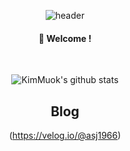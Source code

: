 <div align="center"> 
 
![header](https://capsule-render.vercel.app/api?type=waving&color=auto&height=150&section=header&text=KimMuok&fontSize=60&animation=fadeIn&fontAlignY=38&descAlignY=51&descAlign=62)

####  :wave: Welcome !
 <br/> 

![KimMuok's github stats](https://github-readme-stats.vercel.app/api?username=Muokok&show_icons=true&theme=radical)

## Blog
(https://velog.io/@asj1966)<br>

</div>
